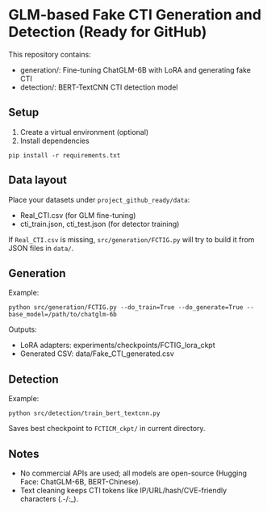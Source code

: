 # GLM-based Fake CTI Generation and Detection (Ready for GitHub)

This repository contains:
- generation/: Fine-tuning ChatGLM-6B with LoRA and generating fake CTI
- detection/: BERT-TextCNN CTI detection model

## Setup
1) Create a virtual environment (optional)
2) Install dependencies
```
pip install -r requirements.txt
```

## Data layout
Place your datasets under `project_github_ready/data`:
- Real_CTI.csv (for GLM fine-tuning)
- cti_train.json, cti_test.json (for detector training)

If `Real_CTI.csv` is missing, `src/generation/FCTIG.py` will try to build it from JSON files in `data/`.

## Generation
Example:
```
python src/generation/FCTIG.py --do_train=True --do_generate=True --base_model=/path/to/chatglm-6b
```
Outputs:
- LoRA adapters: experiments/checkpoints/FCTIG_lora_ckpt
- Generated CSV: data/Fake_CTI_generated.csv

## Detection
Example:
```
python src/detection/train_bert_textcnn.py
```
Saves best checkpoint to `FCTICM_ckpt/` in current directory.

## Notes
- No commercial APIs are used; all models are open-source (Hugging Face: ChatGLM-6B, BERT-Chinese).
- Text cleaning keeps CTI tokens like IP/URL/hash/CVE-friendly characters (.-/:_).
